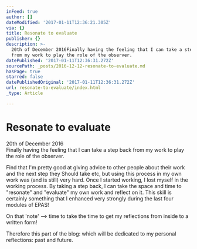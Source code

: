 ```yaml
---
inFeed: true
author: []
dateModified: '2017-01-11T12:36:21.305Z'
via: {}
title: Resonate to evaluate
publisher: {}
description: >-
  20th of December 2016Finally having the feeling that I can take a step back
  from my work to play the role of the observer.
datePublished: '2017-01-11T12:36:31.272Z'
sourcePath: _posts/2016-12-12-resonate-to-evaluate.md
hasPage: true
starred: false
datePublishedOriginal: '2017-01-11T12:36:31.272Z'
url: resonate-to-evaluate/index.html
_type: Article

---
```

# Resonate to evaluate

20th of December 2016  
Finally having the feeling that I can take a step back from my work to play the role of the observer.

Find that I'm pretty good at giving advice to other people about their work and the next step they Should take etc, but using this process in my own work was (and is still) very hard. Once I started working, I lost myself in the working process. By taking a step back, I can take the space and time to "resonate" and "evaluate" my own work and reflect on it. This skill is certainly something that I enhanced very strongly during the last four modules of EPAS!

On that 'note' --\> time to take the time to get my reflections from inside to a written form!

Therefore this part of the blog: which will be dedicated to my personal reflections: past and future.